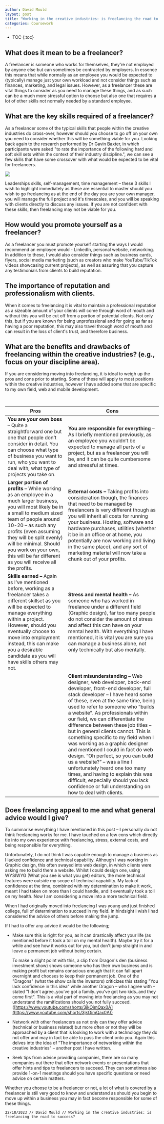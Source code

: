 ```yaml
---
author: David Mould
layout: post
title: "Working in the creative industries: is freelancing the road to success?"
categories: Coursework
---
```

* TOC
{:toc}

## What does it mean to be a freelancer?

A freelancer is someone who works for themselves, they're not employed by anyone else but can sometimes be contracted by employers. In essence this means that while normally as an employee you would be expected to (typically) manage just your own workload and not consider things such as finances, marketing, and legal issues. However, as a freelancer these are vital things to consider as you need to manage these things, and as such can be a much more stressful option to choose but also one that requires a lot of other skills not normally needed by a standard employee.

## What are the key skills required of a freelancer?

As a freelancer some of the typical skills that people within the creative industries do cross-over, however should you choose to go off on your own you need to consider whether this will be something viable for you. Looking back again to the research performed by Dr Gavin Baxter, in which participants were asked "to rate the importance of the following hard and soft skill sets within the context of their industry discipline.", we can see a few skills that have some crossover with what would be expected to be vital for freelancers.

![](RackMultipart20231022-1-f0d693_html_768b7288ab628057.png)

Leaderships skills, self-management, time management – these 3 skills I wish to highlight immediately as these are essential to master should you wish to go freelancing as at the end of the day you are your own manager, you will manage the full project and it's timescales, and you will be speaking with clients directly to discuss any issues. If you are not confident with these skills, then freelancing may not be viable for you.

## How would you promote yourself as a freelancer?

As a freelancer you must promote yourself starting the ways I would recommend an employee would - LinkedIn, personal website, networking. In addition to these, I would also consider things such as business cards, flyers, social media marketing (such as creators who make YouTube/TikTok videos showcasing current projects), as well as assuring that you capture any testimonials from clients to build reputation.

## The importance of reputation and professionalism with clients.

When it comes to freelancing it is vital to maintain a professional reputation as a sizeable amount of your clients will come through word of mouth and without this you will be cut off from a portion of potential clients. Not only this, but if you are known for being unprofessional and for going as far as having a poor reputation, this may also travel through word of mouth and can result in the loss of client's trust, and therefore business.

## What are the benefits and drawbacks of freelancing within the creative industries? (e.g., focus on your discipline area).

If you are considering moving into freelancing, it is ideal to weigh up the pros and cons prior to starting. Some of these will apply to most positions within the creative industries, however I have added some that are specific to my own field, web and mobile development.

<br>

| **Pros**                                                                                                                                                                                                                                                                                                                                             | **Cons**                                                                                                                                                                                                                                                                                                                                                                                                                                                                                                                                                                                                                                                                                                                                  |
| ---------------------------------------------------------------------------------------------------------------------------------------------------------------------------------------------------------------------------------------------------------------------------------------------------------------------------------------------------- | ----------------------------------------------------------------------------------------------------------------------------------------------------------------------------------------------------------------------------------------------------------------------------------------------------------------------------------------------------------------------------------------------------------------------------------------------------------------------------------------------------------------------------------------------------------------------------------------------------------------------------------------------------------------------------------------------------------------------------------------- |
| **You are your own boss** – Quite a straightforward one but one that people don’t consider in detail. You can choose what type of business you want to run, who you want to deal with, what type of projects you take on.                                                                                                                            | **You are responsible for everything** – As I briefly mentioned previously, as an employee you wouldn’t be expected to manage all parts of a project, but as a freelancer you will be, and it can be quite cumbersome and stressful at times.                                                                                                                                                                                                                                                                                                                                                                                                                                                                                             |
| **Larger portion of profits** – While working as an employee in a much larger business, you will most likely be in a small to medium sized team of people around 10-20 – as such any profits (even assuming they will be split evenly) will be minimal. Should you work on your own, this will be far different as you will receive all the profits. | **External costs –** Taking profits into consideration though, the finances that need to be managed by freelancers is very different though as you will inherit all costs for running your business. Hosting, software and hardware purchases, utilities (whether it be in an office or at home, you potentially are now working and living in the same place), and any sort of marketing material will now take a chunk out of your profits.                                                                                                                                                                                                                                                                                             |
| **Skills earned –** Again as I’ve mentioned before, working as a freelancer takes a different skillset as you will be expected to manage everything within a project. However, should you eventually choose to move into employment instead, this can make you a desirable candidate as you will have skills others may not.                         | **Stress and mental health –** As someone who has worked in freelance under a different field (Graphic design), far too many people do not consider the amount of stress and affect this can have on your mental health. With everything I have mentioned, it is vital you are sure you can manage a business alone, not only technically but also mentally.                                                                                                                                                                                                                                                                                                                                                                              |
|                                                                                                                                                                                                                                                                                                                                                      | **Client misunderstanding –** Web designer, web developer, back-end developer, front-end developer, full stack developer – I have heard some of these, even at the same time, being used to refer to someone who “builds a website”. As professionals within our field, we can differentiate the difference between these job titles – but in general clients cannot. This is something specific to my field when I was working as a graphic designer and mentioned I could in fact do web design. “Oh perfect, so you can build us a website?” – was a line I unfortunately heard one too many times, and having to explain this was difficult, especially should you lack confidence or full understanding on how to deal with clients. |

## Does freelancing appeal to me and what general advice would I give?

To summarise everything I have mentioned in this post – I personally do not think freelancing works for me. I have touched on a few cons which directly tie into my own experience with freelancing, stress, external costs, and being responsible for everything.

Unfortunately, I do not think I was capable enough to manage a business as I lacked confidence and technical capability. Although I was working in Graphic design, this often swayed into web design, in which clients were asking me to build them a website. Whilst I could design one, using WYSIWYG (What you see is what you get) editors, the more technical features were outside my scope of technical capability. My lack of confidence at the time, combined with my determination to make it work, meant I had taken on more than I could handle, and it eventually took a toll on my health. Now I am considering a move into a more technical field.

When I had originally moved into freelancing I was young and just finished college, full of determination to succeed in my field. In hindsight I wish I had considered the advice of others before making the jump.

If I had to offer any advice it would be the following;

- Make sure this is right for you, as it can drastically affect your life (as mentioned before it took a toll on my mental health). Maybe try it for a while and see how it works out for you, but don't jump straight in and leave a permanent job without being certain.

  To make a slight point with this, a clip from Dragon's den (business investment show) shows someone who has their own business and is making profit but remains conscious enough that it can fall apart overnight and chooses to keep their permanent job. One of the "Dragons" (what the show calls the investors) criticizes this stating "You lack confidence in this idea" while another Dragon – who I agree with – stated "I don't agree..you've got a family..you've got two kids..and they come first". This is a vital part of moving into freelancing as you may not understand the ramifications should you not fully succeed. ([https://www.youtube.com/shorts/3jkOimQax0A](https://www.youtube.com/shorts/3jkOimQax0A))

- Network with other freelancers as not only can they offer advice (technical or business related) but more often or not they will be approached by a client that is looking to work with a technology they do not offer and may in fact be able to pass the client onto you. Again this delves into the idea of "The importance of networking within the creative industries" – another post I have written.

- Seek tips from advice providing companies, there are so many companies out there that offer network events or presentations that offer hints and tips to freelancers to succeed. They can sometimes also provide 1-on-1 meetings should you have specific questions or need advice on certain matters.

Whether you choose to be a freelancer or not, a lot of what is covered by a freelancer is still very good to know and understand as should you begin to move up within a business you may in fact become responsible for some of these things.

```22/10/2023 // David Mould // Working in the creative industries: is freelancing the road to success?```
